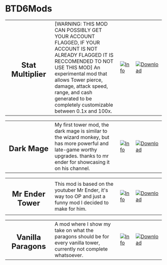 # BTD6Mods
<table style="table-layout:fixed">
    <tr>
        <td width="30%" align="center">
            <h2>Stat Multiplier</h2>
        </td>
        <td>
            [WARNING: THIS MOD CAN POSSIBLY GET YOUR ACCOUNT FLAGGED, IF YOUR ACCOUNT IS NOT ALREADY FLAGGED IT IS RECCOMENDED TO NOT USE THIS MOD] An experimental mod that allows Tower pierce, damage, attack speed, range, and cash generated to be completely customizable between 0.1x and 100x.
        </td>
        <td width="10%">
            <a href="https://github.com/Mani-cwaf/BTD6Mods/blob/main/StatMultiplier/StatMultiplier.md"><img alt="Info" src="https://github.com/doombubbles/BTD6-Mods/blob/main/info.png?raw=true"></a>
        </td>
        <td width="11%">
            <a href="https://github.com/Mani-cwaf/BTD6Mods/blob/main/StatMultiplier/Mod%20File/StatMultiplier.dll?raw=true"><img alt="Download" src="https://github.com/doombubbles/BTD6-Mods/blob/main/download_small.png?raw=true"></a>
        </td>
    </tr>
    
<table style="table-layout:fixed">
    <tr>
        <td width="30%" align="center">
            <h2>Dark Mage</h2>
        </td>
        <td>
            My first tower mod, the dark mage is similar to the wizard monkey, but has more powerful and late-game worthy upgrades. thanks to mr ender for showcasing it on his channel.
        </td>
        <td width="10%">
            <a href="https://github.com/Mani-cwaf/BTD6Mods/blob/main/DarkMage/DarkMage.md"><img alt="Info" src="https://github.com/doombubbles/BTD6-Mods/blob/main/info.png?raw=true"></a>
        </td>
        <td width="11%">
            <a href="https://github.com/Mani-cwaf/BTD6Mods/raw/main/DarkMage/Mod%20File/DarkMage.dll"><img alt="Download" src="https://github.com/doombubbles/BTD6-Mods/blob/main/download_small.png?raw=true"></a>
        </td>
    </tr>

<table style="table-layout:fixed">
    <tr>
        <td width="30%" align="center">
            <h2>Mr Ender Tower</h2>
        </td>
        <td>
            This mod is based on the youtuber Mr Ender, it's way too OP and just a funny mod I decided to make for him.
        </td>
        <td width="10%">
            <a href="https://github.com/Mani-cwaf/BTD6Mods/blob/main/MrEnderTower/MrEnderTower.md"><img alt="Info" src="https://github.com/doombubbles/BTD6-Mods/blob/main/info.png?raw=true"></a>
        </td>
        <td width="11%">
            <a href="https://github.com/Mani-cwaf/BTD6Mods/raw/main/MrEnderTower/Mod%20File/MrEnderTower.dll"><img alt="Download" src="https://github.com/doombubbles/BTD6-Mods/blob/main/download_small.png?raw=true"></a>
        </td>
    </tr>
    
<table style="table-layout:fixed">
    <tr>
        <td width="30%" align="center">
            <h2>Vanilla Paragons</h2>
        </td>
        <td>
            A mod where I show my take on what the paragons should be for every vanilla tower, currently not complete whatsoever.
        </td>
        <td width="10%">
            <a href="https://github.com/Mani-cwaf/BTD6Mods/blob/main/VanillaParagons/VanillaParagons.md"><img alt="Info" src="https://github.com/doombubbles/BTD6-Mods/blob/main/info.png?raw=true"></a>
        </td>
        <td width="11%">
            <a href="https://github.com/Mani-cwaf/BTD6Mods/raw/main/VanillaParagons/Mod%20File/VanillaParagons.dll"><img alt="Download" src="https://github.com/doombubbles/BTD6-Mods/blob/main/download_small.png?raw=true"></a>
        </td>
    </tr>
